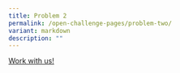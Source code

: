 ```yaml
---
title: Problem 2
permalink: /open-challenge-pages/problem-two/
variant: markdown
description: ""
---
```

  <p>
    <a class="bp-button is-primary is-uppercase search-button" href="https://www.mindef.gov.sg/web/portal/rsaf/home/">Work with us!</a>
  </p>